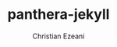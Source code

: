 ---
title: panthera-jekyll
github: https://github.com/christianezeani/panthera-jekyll
demo: https://demothemes.github.io/panthera-jekyll/
author: Christian Ezeani
ssg:
  - Jekyll
cms:
  - No Cms
---